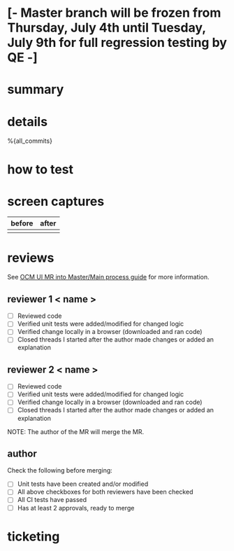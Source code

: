 # [- Master branch will be frozen from Thursday, July 4th until Tuesday, July 9th for full regression testing by QE -]

# summary

<!-- add a summarized description of the MR content -->

# details

<!-- add a detailed list of changes, and link to the relevant commit-revision on each item.
alternatively, use the below generated text to simply show the MR commits' messages -->

<!--
an auto-generated list of the MR commits.  if any commit titles include a type prefix
(e.g. "fix", "feat", "docs"), the list will be categorized by type.
if you only see {all_commits} here but no text was generated, cancel and re-open the MR.
-->

%{all_commits}

# how to test

<!-- add any useful information for local testing, like environment or tooling prerequisites,
specially used CLI options, the user-flow, and so on -->

# screen captures

| before                                              | after                                   |
| --------------------------------------------------- | --------------------------------------- |
| <!-- attach a "before" screenshot or video here --> | <!-- attach an "after" capture here --> |

# reviews

See [OCM UI MR into Master/Main process guide](https://docs.google.com/document/d/1utGXwyP63cViOyLR7T2R7eU5BoeNOKMf7MyqjY1VApo/) for more information.

## reviewer 1 < name >

- [ ] Reviewed code
- [ ] Verified unit tests were added/modified for changed logic
- [ ] Verified change locally in a browser (downloaded and ran code)
- [ ] Closed threads I started after the author made changes or added an explanation

## reviewer 2 < name >

- [ ] Reviewed code
- [ ] Verified unit tests were added/modified for changed logic
- [ ] Verified change locally in a browser (downloaded and ran code)
- [ ] Closed threads I started after the author made changes or added an explanation

NOTE: The author of the MR will merge the MR.

## author

Check the following before merging:

- [ ] Unit tests have been created and/or modified
- [ ] All above checkboxes for both reviewers have been checked
- [ ] All CI tests have passed
- [ ] Has at least 2 approvals, ready to merge

# ticketing

<!-- state the ticket or tickets this MR pertains to, e.g. "closes HAC-nnn, HAC-mmm".
note that "fixes", "closes" or "resolves" (case-insensitive) will automatically
move the ticket(s) to "review" upon merge.
to avoid this, you can use e.g. "addresses HAC-nnn" -->
